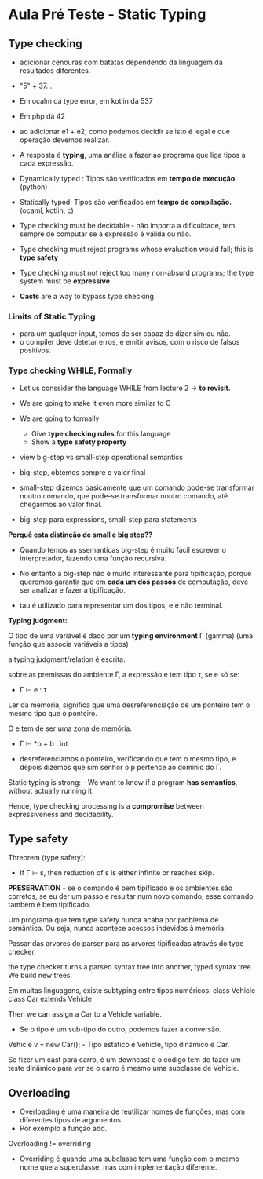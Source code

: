 # Aula Pré Teste - Static Typing

## Type checking

- adicionar cenouras com batatas dependendo da linguagem dá resultados diferentes.

- "5" + 37...
- Em ocalm dá type error, em kotlin dá 537
- Em php dá 42

- ao adicionar e1 + e2, como podemos decidir se isto é legal e que operação devemos realizar.
- A resposta é **typing**, uma análise a fazer ao programa que liga tipos a cada expressão.

- Dynamically typed : Tipos são verificados em **tempo de execução.** (python)
- Statically typed: Tipos são verificados em **tempo de compilação.** (ocaml, kotlin, c)

- Type checking must be decidable - não importa a dificuldade, tem sempre de computar se a expressão é válida ou não.
- Type checking must reject programs whose evaluation would fail; this is **type safety**
- Type checking must not reject too many non-absurd programs; the type system must be **expressive**

- **Casts** are a way to bypass type checking.

### Limits of Static Typing

- para um qualquer input, temos de ser capaz de dizer sim ou não.
- o compiler deve detetar erros, e emitir avisos, com o risco de falsos positivos.

### Type checking WHILE, Formally

- Let us conssider the language WHILE from lecture 2 -> **to revisit.**
- We are going to make it even more similar to C
- We are going to formally
  - Give **type checking rules** for this language
  - Show a **type safety property**

- view big-step vs small-step operational semantics

- big-step, obtemos sempre o valor final
- small-step dizemos basicamente que um comando pode-se transformar noutro comando, que pode-se transformar noutro comando, até chegarmos ao valor final.

- big-step para expressions, small-step para statements

**Porquê esta distinção de small e big step??**

- Quando temos as ssemanticas big-step é muito fácil escrever o interpretador, fazendo uma função recursiva.

- No entanto a big-step não é muito interessante para tipificação, porque queremos garantir que em **cada um dos passos** de computação, deve ser analizar e fazer a tipificação.
- tau é utilizado para representar um dos tipos, e é não terminal.

**Typing judgment:**

O tipo de uma variável é dado por um **typing environment** Γ (gamma) (uma função que associa variáveis a tipos)

a typing judgment/relation é escrita:

sobre as premissas do ambiente Γ, a expressão e tem tipo τ, se e só se:
- Γ ⊢ e : τ

Ler da memória, significa que uma desreferenciação de um ponteiro tem o mesmo tipo que o ponteiro.

O e tem de ser uma zona de memória. 

- Γ ⊢ *p + b : int

- desreferenciamos o ponteiro, verificando que tem o mesmo tipo, e depois dizemos que sim senhor o p pertence ao dominio do Γ.

Static typing is strong:
    - We want to know if a program **has semantics**, without actually running it.

Hence, type checking processing is a **compromise** between expressiveness and decidability.

## Type safety

Threorem (type safety):
- If Γ ⊢ s, then reduction of s is either infinite or reaches skip.

**PRESERVATION** - se o comando é bem tipificado e os ambientes são corretos, se eu der um passo e resultar num novo comando, esse comando também é bem tipificado.

Um programa que tem type safety nunca acaba por problema de semântica. Ou seja, nunca acontece acessos indevidos à memória.

Passar das arvores do parser para as arvores tipificadas através do type checker.

the type checker turns a parsed syntax tree into another, typed syntax tree. We build new trees.

Em muitas linguagens, existe subtyping entre tipos numéricos.
class Vehicle
class Car extends Vehicle

Then we can assign a Car to a Vehicle variable.
- Se o tipo é um sub-tipo do outro, podemos fazer a conversão.

Vehicle v = new Car(); - Tipo estático é Vehicle, tipo dinâmico é Car.

Se fizer um cast para carro, é um downcast e o codigo tem de fazer um teste dinâmico para ver se o carro é mesmo uma subclasse de Vehicle.

## Overloading

- Overloading é uma maneira de reutilizar nomes de funções, mas com diferentes tipos de argumentos.
- Por exemplo a função add.

Overloading != overriding
- Overriding é quando uma subclasse tem uma função com o mesmo nome que a superclasse, mas com implementação diferente.
